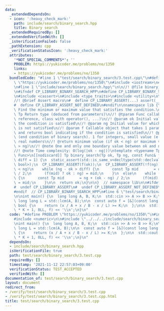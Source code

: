 ```yaml
---
data:
  _extendedDependsOn:
  - icon: ':heavy_check_mark:'
    path: include/search/binary_search.hpp
    title: Binary search
  _extendedRequiredBy: []
  _extendedVerifiedWith: []
  _isVerificationFailed: false
  _pathExtension: cpp
  _verificationStatusIcon: ':heavy_check_mark:'
  attributes:
    '*NOT_SPECIAL_COMMENTS*': ''
    PROBLEM: https://yukicoder.me/problems/no/1350
    links:
    - https://yukicoder.me/problems/no/1350
  bundledCode: "#line 1 \"test/search/binary_search/3.test.cpp\"\n#define PROBLEM\
    \ \"https://yukicoder.me/problems/no/1350\"\n#include <iostream>\n#include <numeric>\n\
    \n#line 1 \"include/search/binary_search.hpp\"\n\n//! @file binary_search.hpp\n\
    \n#ifndef CP_LIBRARY_BINARY_SEARCH_HPP\n#define CP_LIBRARY_BINARY_SEARCH_HPP\n\
    \n#include <cassert>\n#include <type_traits>\n#include <utility>\n\n#ifndef CP_LIBRARY_ASSERT\n\
    //! @brief Assert macro\n#  define CP_LIBRARY_ASSERT(...) assert(__VA_ARGS__)\n\
    #  define CP_LIBRARY_ASSERT_NOT_DEFINED\n#endif\n\nnamespace lib {\n\n//! @brief\
    \ Find the minimum or maximum value that satisfies the condition.\n//! @tparam\
    \ Tp Return type (deduced from parameters)\n//! @tparam Func callable type (function\
    \ reference, class with operator(), ...)\n//! @param ok Initial value for which\
    \ the condition is satisfied\n//! @param ng Initial value for which the condition\
    \ is not satisfied\n//! @param f Callable object that takes 1 parameter of Tp\
    \ and returns bool indicating if the condition is satisfied\n//! @param diff Difference\
    \ (end condition of binary search). 1 for integers, small value (e.g. 1e-9) for\
    \ real numbers\n//! @return minimum value (if ok < ng) or maximum value (if ok\
    \ > ng)\n//! @note One and only one boundary value between ok and ng must exist.\n\
    //! @note Time complexity: O(log(|ok - ng|))\ntemplate <typename Tp, typename\
    \ Func>\n[[nodiscard]] Tp binary_search(Tp ok, Tp ng, const Func& f, const Tp\
    \ diff = 1) {\n  static_assert(std::is_same_v<decltype(std::declval<Func>()(std::declval<Tp>())),\
    \ bool>);\n  CP_LIBRARY_ASSERT(f(ok));\n  CP_LIBRARY_ASSERT(!f(ng));\n\n  if (ok\
    \ < ng)\n    while (ng - ok > diff) {\n      const Tp mid       = ok + (ng - ok)\
    \ / 2;\n      (f(mid) ? ok : ng) = mid;\n    }\n  else\n    while (ok - ng > diff)\
    \ {\n      const Tp mid       = ng + (ok - ng) / 2;\n      (f(mid) ? ok : ng)\
    \ = mid;\n    }\n\n  return ok;\n}\n\n}  // namespace lib\n\n#ifdef CP_LIBRARY_ASSERT_NOT_DEFINED\n\
    #  undef CP_LIBRARY_ASSERT\n#  undef CP_LIBRARY_ASSERT_NOT_DEFINED\n#endif\n\n\
    #endif  // CP_LIBRARY_BINARY_SEARCH_HPP\n#line 6 \"test/search/binary_search/3.test.cpp\"\
    \n\nint main() {\n  long long A, B, K;\n  std::cin >> A >> B >> K;\n\n  const\
    \ long long L = std::lcm(A, B);\n\n  const auto f = [&](const long long x) ->\
    \ bool {\n    return (x / A + x / B - x / L) >= K;\n  };\n\n  std::cout << lib::binary_search(A\
    \ * K + 1, 0LL, f) << '\\n';\n}\n"
  code: "#define PROBLEM \"https://yukicoder.me/problems/no/1350\"\n#include <iostream>\n\
    #include <numeric>\n\n#include \"../../../include/search/binary_search.hpp\"\n\
    \nint main() {\n  long long A, B, K;\n  std::cin >> A >> B >> K;\n\n  const long\
    \ long L = std::lcm(A, B);\n\n  const auto f = [&](const long long x) -> bool\
    \ {\n    return (x / A + x / B - x / L) >= K;\n  };\n\n  std::cout << lib::binary_search(A\
    \ * K + 1, 0LL, f) << '\\n';\n}\n"
  dependsOn:
  - include/search/binary_search.hpp
  isVerificationFile: true
  path: test/search/binary_search/3.test.cpp
  requiredBy: []
  timestamp: '2021-11-12 22:57:03+09:00'
  verificationStatus: TEST_ACCEPTED
  verifiedWith: []
documentation_of: test/search/binary_search/3.test.cpp
layout: document
redirect_from:
- /verify/test/search/binary_search/3.test.cpp
- /verify/test/search/binary_search/3.test.cpp.html
title: test/search/binary_search/3.test.cpp
---
```

